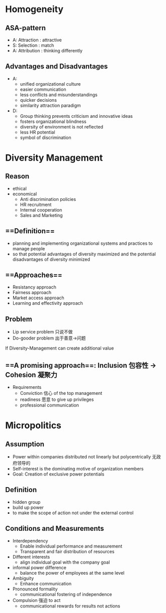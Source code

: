 # Homogeneity 
## ASA-pattern 
- A: Attraction : attractive 
- S: Selection : match 
- A: Attribution : thinking differently 
## Advantages and Disadvantages 
- A: 
	- unified organizational culture 
	- easier communication 
	- less conflicts and misunderstandings 
	- quicker decisions 
	- similarity attraction paradigm 
- D: 
	- Group thinking prevents criticism and innovative ideas 
	- fosters organizational blindness 
	- diversity of environment is not reflected 
	- less HR potential 
	- symbol of discrimination 

# Diversity Management 

## Reason 
- ethical 
- economical 
	- Anti discrimination policies 
	- HR recruitment 
	- Internal cooperation 
	- Sales and Marketing 

## ==Definition== 
- planning and implementing organizational systems and practices to manage people 
- so that potential advantages of diversity maximized and the potential disadvantages of diversity minimized 

## ==Approaches== 
- Resistancy approach 
- Fairness approach 
- Market access approach 
- Learning and effectivity approach 



## Problem 
- Lip service problem 只说不做 
- Do-gooder problem 出于善意->问题 

If Diversity-Management can create additional value 

## ==A promising approach==: Inclusion 包容性 -> Cohesion 凝聚力 
- Requirements 
	- Conviction 信心 of the top management 
	- readiness 愿意 to give up privileges 
	- professional communication 


# Micropolitics 
## Assumption 
- Power within companies distributed not linearly but polycentrically 无政府领导的 
- Self-interest is the dominating motive of organization members 
- Goal: Creation of exclusive power potentials 
## Definition 
- hidden group 
- build up power 
- to make the scope of action not under the external control 

## Conditions and Measurements 
- Interdependency 
	- Enable individual performance and measurement 
	- Transparent and fair distribution of resources 
- Different interests 
	- align individual goal with the company goal 
- informal power difference 
	- balance the power of employees at the same level 
- Ambiguity 
	- Enhance communication 
- Pronounced formality 
	- communicational fostering of independence 
- Compulsion 强迫 to act 
	- communicational rewards for results not actions 